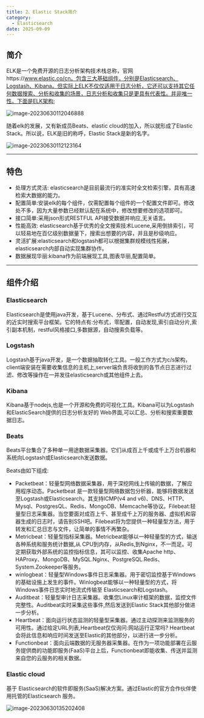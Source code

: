 ```yaml
---
title: 2、Elastic Stack简介
category:
  - Elasticsearch
date: 2025-09-09
---
```


<!-- more -->

## 简介

ELK是一个免费开源的日志分析架构技术栈总称，官网https://www.elastic.co/cn。包含三大基础组件，分别是Elasticsearch、Logstash、Kibana。但实际上ELK不仅仅适用于日志分析，它还可以支持其它任何数据搜索、分析和收集的场景，日志分析和收集只是更具有代表性。并非唯一性。下面是ELK架构;

![image-20230630112046888](https://studyimages.oss-cn-beijing.aliyuncs.com/img/Elasticsearch/202306301120945.png)

随着elk的发展，又有新成员Beats、elastic cloud的加入，所以就形成了Elastic Stack。所以说，ELK是旧的称呼，Elastic Stack是新的名字。

![image-20230630112123164](https://studyimages.oss-cn-beijing.aliyuncs.com/img/Elasticsearch/202306301121223.png)

---

## 特色

- 处理方式灵活: elasticsearch是目前最流行的准实时全文检索引擎，具有高速检索大数据的能力。
- 配置简单:安装elk的每个组件，仅需配置每个组件的一个配置文件即可。修改处不多，因为大量参数已经默认配在系统中，修改想要修改的选项即可。
- 接口简单:采用json形式RESTFUL API接受数据并响应,无关语言。
- 性能高效: elasticsearch基于优秀的全文搜索技术Lucene,采用倒排索引，可以轻易地在百亿级别数据量下，搜索出想要的内容，并且是秒级响应。
- 灵活扩展:elasticsearch和logstash都可以根据集群规模线性拓展，elasticsearch内部自动实现集群协作。
- 数据展现华丽:kibana作为前端展现工具,图表华丽,配置简单。

---

## 组件介绍

### Elasticsearch

Elasticsearch是使用java开发，基于Lucene、分布式、通过Restful方式进行交互的近实时搜索平台框架。它的特点有:分布式，零配置，自动发现,索引自动分片,索引副本机制，restful风格接口,多数据源，自动搜索负载等。

### Logstash

Logstash基于java开发，是一个数据抽取转化工具。一般工作方式为c/s架构，client端安装在需要收集信息的主机上,server端负责将收到的各节点日志进行过滤、修改等操作在一并发往elasticsearch或其他组件上去。

### Kibana

Kibana基于nodejs,也是一个开源和免费的可视化工具。Kibana可以为Logstash和ElasticSearch提供的日志分析友好的 Web界面,可以汇总、分析和搜索重要数据日志。

### Beats

Beats平台集合了多种单一用途数据采集器。它们从成百上千或成千上万台机器和系统向Logstash或Elasticsearch发送数据。

Beats由如下组成:

- Packetbeat：轻量型网络数据采集器，用于深挖网线上传输的数据，了解应用程序动态。Packetbeat 是一款轻量型网络数据包分析器，能够将数据发送至Logstash或Elasticsearch。其支持ICMP(v4 and v6)、DNS、HTTP、Mysql、PostgresQL、Redis、MongoDB、Memcache等协议。Filebeat:轻量型日志采集器。当您要面对成百上千、甚至成千上万的服务器、虚拟机和容器生成的日志时，请告别SSH吧。Filebeat将为您提供一种轻量型方法，用于转发和汇总日志与文件，让简单的事情不再繁杂。
- Metricbeat：轻量型指标采集器。Metricbeat能够以一种轻量型的方式，输送各种系统和服务统计数据,从 CPU到内存，从Redis,到Nginx，不一而足。可定期获取外部系统的监控指标信息，其可以监控、收集Apache http、HAProxy、MongoDB、MySQL.Nginx、PostgreSQL.Redis、System.Zookeeper等服务。
- winlogbeat：轻量型Windows事件日志采集器。用于密切监控基于Windows的基础设施上发生的事件。Winlogbeat能够以一种轻量型的方式，将Windows事件日志实时地流式传输至 Elasticsearch和Logstash。
- Auditbeat：轻量型审计日志采集器。收集您Linux审计框架的数据，监控文件完整性。Auditbeat实时采集这些事件,然后发送到Elastic Stack其他部分做进一步分析。
- Heartbeat：面向运行状态监测的轻量型采集器。通过主动探测来监测服务的可用性。通过给定URL列表,Heartbeat仅仅询问:网站运行正常吗? Heartbeat会将此信息和响应时间发送至Elastic的其他部分，以进行进一步分析。
- Functionbeat：面向云端数据的无服务器采集器。在作为一项功能部署在云服务提供商的功能即服务(FaaS)平台上后，Functionbeat即能收集、传送并监测来自您的云服务的相关数据。

### Elastic cloud

基于 Elasticsearch的软件即服务(SaaS)解决方案。通过Elastic的官方合作伙伴使用托管的Elasticsearch 服务。

![image-20230630135202408](https://studyimages.oss-cn-beijing.aliyuncs.com/img/Elasticsearch/202306301352475.png)